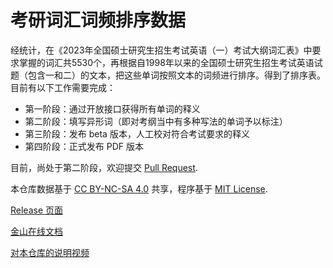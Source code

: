 # 考研词汇词频排序数据

经统计，在《2023年全国硕士研究生招生考试英语（一）考试大纲词汇表》中要求掌握的词汇共5530个，再根据自1998年以来的全国硕士研究生招生考试英语试题（包含一和二）的文本，把这些单词按照文本的词频进行排序。得到了排序表。目前有以下工作需要完成：

- 第一阶段：通过开放接口获得所有单词的释义
- 第二阶段：填写异形词（即对考纲当中有多种写法的单词予以标注）
- 第三阶段：发布 beta 版本，人工校对符合考试要求的释义
- 第四阶段：正式发布 PDF 版本

目前，尚处于第二阶段，欢迎提交 [Pull Request](https://github.com/awxiaoxian2020/NETEMVocabulary/pulls).

本仓库数据基于 [CC BY-NC-SA 4.0](https://creativecommons.org/licenses/by-nc-sa/4.0/) 共享，程序基于 [MIT License](https://github.com/awxiaoxian2020/NETEMVocabulary/blob/master/LICENSE).

[Release 页面](https://github.com/awxiaoxian2020/NETEMVocabulary/releases)

[金山在线文档](https://kdocs.cn/l/cgu8LDwkW6sm)

[对本仓库的说明视频](https://www.bilibili.com/video/BV1me4y1i7h3)

